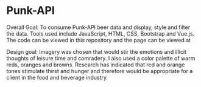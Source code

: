 # Punk-API
Overall Goal: To consume Punk-API beer data and display, style and filter the data. Tools used include JavaScript, HTML, CSS, Bootstrap and Vue.js. The code can be viewed in this repository and the page can be viewed at 

Design goal: Imagery was chosen that would stir the emotions and illicit thoughts of leisure time and comradery. I also used a color palette of warm reds, oranges and browns. Research has indicated that red and orange tones stimulate thirst and hunger and therefore would be appropriate for a client in the food and beverage industry.
